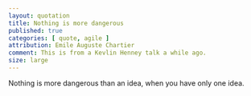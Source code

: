 ```yaml
---
layout: quotation
title: Nothing is more dangerous
published: true
categories: [ quote, agile ]
attribution: Emile Auguste Chartier
comment: This is from a Kevlin Henney talk a while ago.
size: large
---
```


Nothing is more dangerous than an idea, when you have only one idea.
